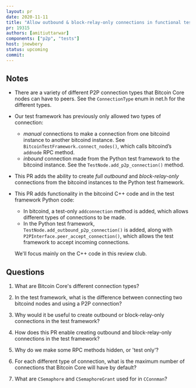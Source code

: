 ```yaml
---
layout: pr
date: 2020-11-11
title: "Allow outbound & block-relay-only connections in functional tests."
pr: 19315
authors: [amitiuttarwar]
components: ["p2p", "tests"]
host: jnewbery
status: upcoming
commit:
---
```


## Notes

- There are a variety of different P2P connection types that Bitcoin Core nodes
  can have to peers. See the `ConnectionType` enum in net.h for the different
  types.

- Our test framework has previously only allowed two types of connection:
  - _manual_ connections to make a connection from one bitcoind instance to
    another bitcoind instance. See `BitcoinTestFramework.connect_nodes()`,
    which calls bitcoind’s `addnode` RPC method.
  - _inbound_ connection made from the Python test framework to the bitcoind
    instance. See the `TestNode.add_p2p_connection()` method.

- This PR adds the ability to create _full outbound_ and _block-relay-only_
  connections from the bitcoind instances to the Python test framework.

- This PR adds functionality in the bitcoind C++ code and in the test framework
  Python code:
  - In bitcoind, a test-only `addconnection` method is added, which allows
    different types of connections to be made.
  - In the Python test framework, `TestNode.add_outbound_p2p_connection()` is added,
    along with `P2PInterface.peer_accept_connection()`, which allows the test framework
    to accept incoming connections.

  We'll focus mainly on the C++ code in this review club.

## Questions

1. What are Bitcoin Core's different connection types?

2. In the test framework, what is the difference between connecting two
   bitcoind nodes and using a P2P connection? 

3. Why would it be useful to create outbound or block-relay-only connections in
   the test framework?

4. How does this PR enable creating outbound and block-relay-only connections
   in the test framework?

5. Why do we make some RPC methods hidden, or 'test only'?

6. For each different type of connection, what is the maximum number of
   connections that Bitcoin Core will have by default?

7. What are `CSemaphore` and `CSemaphoreGrant` used for in `CConnman`?

<!-- TODO: After meeting, uncomment and add meeting log between the irc tags
## Meeting Log

{% irc %}
{% endirc %}
-->
